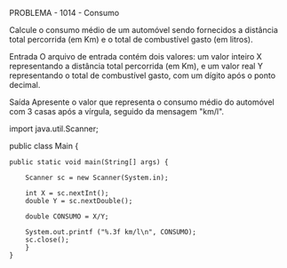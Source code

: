 PROBLEMA - 1014 - Consumo

Calcule o consumo médio de um automóvel sendo fornecidos a distância total percorrida (em Km) e o total de combustível gasto (em litros).

Entrada
O arquivo de entrada contém dois valores: um valor inteiro X representando a distância total percorrida (em Km), e um valor real Y representando o total de combustível gasto, com um dígito após o ponto decimal.

Saída
Apresente o valor que representa o consumo médio do automóvel com 3 casas após a vírgula, seguido da mensagem "km/l".


import java.util.Scanner;

public class Main {
 
    public static void main(String[] args) {
        
        Scanner sc = new Scanner(System.in);
		
        int X = sc.nextInt();
        double Y = sc.nextDouble();

		double CONSUMO = X/Y;
        
		System.out.printf ("%.3f km/l\n", CONSUMO);
        sc.close();
		}
    }
